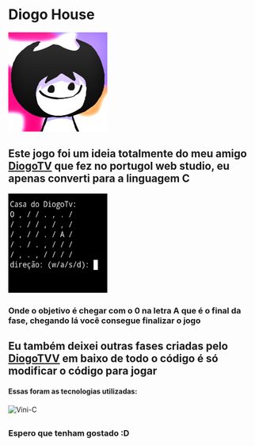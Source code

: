 # Diogo House

<div style="margin:auto;">

 <img style="width:200px; height:200px;" src="images/FOTO-DO-PERFIL-AADADSOIASDIO.png" alt="foto diogo" />

</div>


## Este jogo foi um ideia totalmente do meu amigo [DiogoTV]() que fez no portugol web studio, eu apenas converti para a linguagem C



<img style="width:200px; height:200px;" src="images/Screenshot_20240218-170535-1.jpg" alt="imagem jogo" />

<h3>Onde o objetivo é chegar com o 0 na letra A que é o final da fase, chegando lá você consegue finalizar o jogo</h3>

##


## Eu também deixei outras fases criadas pelo [DiogoTVV]() em baixo de todo o código é só modificar o código para jogar</h3>



<h4>Essas foram as tecnologias utilizadas:</h4>

  <img align="center" alt="Vini-C" height="30" width="40" src="https://cdn.jsdelivr.net/gh/devicons/devicon@latest/icons/c/c-original.svg">

##

<h3>Espero que tenham gostado :D</h3>